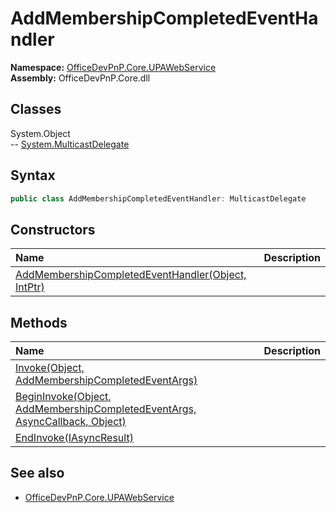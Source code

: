 # AddMembershipCompletedEventHandler

**Namespace:** [OfficeDevPnP.Core.UPAWebService](OfficeDevPnP.Core.UPAWebService.md)  
**Assembly:** OfficeDevPnP.Core.dll  
## Classes
System.Object  
-- [System.MulticastDelegate](System.MulticastDelegate.md)
## Syntax
```C#
public class AddMembershipCompletedEventHandler: MulticastDelegate
```
## Constructors
|**Name**|**Description**|
|:-----|:-----|
| [AddMembershipCompletedEventHandler(Object, IntPtr)](AddMembershipCompletedEventHandlerconstructor1details.md) | 
## Methods
|**Name**|**Description**|
|:-----|:-----|
| [Invoke(Object, AddMembershipCompletedEventArgs)](AddMembershipCompletedEventHandlerInvokeObjectAddMembershipCompletedEventArgs.md) | 
| [BeginInvoke(Object, AddMembershipCompletedEventArgs, AsyncCallback, Object)](AddMembershipCompletedEventHandlerBeginInvokeObjectAddMembershipCompletedEventArgsAsyncCallbackObject.md) | 
| [EndInvoke(IAsyncResult)](AddMembershipCompletedEventHandlerEndInvokeIAsyncResult.md) | 
## See also
- [OfficeDevPnP.Core.UPAWebService](OfficeDevPnP.Core.UPAWebService.md)
